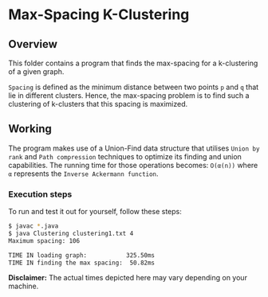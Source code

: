 # Max-Spacing K-Clustering

## Overview

This folder contains a program that finds the max-spacing for a k-clustering of
a given graph.

`Spacing` is defined as the minimum distance between two points `p` and `q`
that lie in different clusters. Hence, the max-spacing problem is to find such
a clustering of k-clusters that this spacing is maximized.

## Working

The program makes use of a Union-Find data structure that utilises
`Union by rank` and `Path compression` techniques to optimize its finding and
union capabilities. The running time for those operations becomes: `O(α(n))`
where `α` represents the `Inverse Ackermann function`.

### Execution steps

To run and test it out for yourself, follow these steps:

```bash
$ javac *.java
$ java Clustering clustering1.txt 4
Maximum spacing: 106

TIME IN loading graph:           325.50ms
TIME IN finding the max spacing:  50.82ms
```

**Disclaimer:** The actual times depicted here may vary depending on your
machine.
